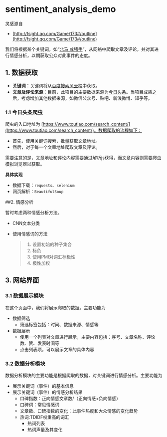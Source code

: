 # sentiment_analysis_demo

灵感源自
- [http://fsight.qq.com/Game/173#/outline](http://fsight.qq.com/Game/173#/outline)

我们将根据某个关键词，如“[北马 咸猪手](https://www.baidu.com/s?rsv_idx=1&wd=%E5%8C%97%E9%A9%AC+%E5%92%B8%E7%8C%AA%E6%89%8B&usm=1&ie=utf-8&rsv_cq=%E7%83%AD%E7%82%B9&rsv_dl=0_right_fyb_pchot_20811)”，从网络中爬取文章及评论，并对其进行情感分析，以期获取公众对此事件的态度。

## 1. 数据获取

- **关键词**：关键词将从[百度搜索风云榜](http://top.baidu.com/?vit=1&fr=topcategory_c513)中获取。
- **文章及评论来源**：目前，此项目的主要数据来源为[今日头条](https://www.toutiao.com/)。当项目成熟之后，考虑增加其他数据来源，如微信公众号、贴吧、新浪微博、知乎等。

### 1.1 今日头条爬虫

爬虫的入口地址为 [https://www.toutiao.com/search_content/](https://www.toutiao.com/search_content/)。数据爬取的流程如下：

- 首先，使用关键词搜索，批量获取文章地址。
- 然后，对于每一个文章地址爬取文章及评论。

需要注意的是，文章地址和评论内容需要通过解析js获得，而文章内容则需要爬虫模拟浏览器以获取。

**具体实现**

- 数据下载：`requests`、`selenium`
- 网页解析：`BeautifulSoup`

##2. 情感分析

暂时考虑两种情感分析方法。

- CNN文本分类

- 使用情感词的方法

  > 1. 设置初始的种子集合
  > 2. 标负
  > 3. 使用PMI对词汇标极性
  > 4. 极性加权

## 3. 网站界面

### 3.1 数据展示模块

在这个页面中，我们将展示爬取的数据。主要功能为

- 数据筛选
  - 筛选标签包括：时间、数据来源、情感等
- 数据展示
  - 使用一个列表对文章进行展示，主要内容包括：序号、文章名称、评论数、赞、发表时间等
  - 点击列表项，可以展示文章的具体内容

### 3.2 数据分析模块

数据分析模块的主要功能是根据爬取的数据，对关键词进行情感分析。主要功能为

- 展示关键词（事件）的基本信息
- 展示关键词（事件）的情感分析结果
  - 口碑指数：正向情感文章数/（正向情感+负向情感）
  - 口碑词：常见情感词
  - 文章数、口碑指数的变化：此事件热度和大众情感的变化趋势
  - 热词:TDIDF权重高的词汇
    - 热词列表
    - 热词声量及其变化
